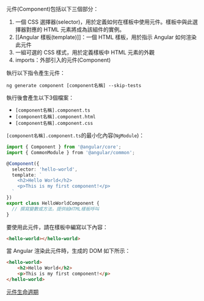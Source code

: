 元件(Component)包括以下三個部分：
1. 一個 CSS 選擇器(selector)，用於定義如何在樣板中使用元件。樣板中與此選擇器對應的 HTML 元素將成為該組件的實例。
2. [[Angular 樣板(template)]]：一個 HTML 樣板，用於指示 Angular 如何渲染此元件
3. 一組可選的 CSS 樣式，用於定義樣板中 HTML 元素的外觀
4. imports：外部引入的元件(Component)

執行以下指令產生元件：
```
ng generate component [component名稱] --skip-tests
```

執行後會產生以下3個檔案：
- `[component名稱].component.ts`
- `[component名稱].component.html`
- `[component名稱].component.css`

`[component名稱].component.ts`的最小化內容(`NgModule`)：
```typescript
import { Component } from '@angular/core';
import { CommonModule } from '@angular/common';

@Component({
  selector: 'hello-world',
  template: `
    <h2>Hello World</h2>
    <p>This is my first component!</p>
  `
})
export class HelloWorldComponent {
  // 撰寫變數或方法，提供給HTML樣板呼叫
}
```

要使用此元件，請在樣板中編寫以下內容：
```html
<hello-world></hello-world>
```

當 Angular 渲染此元件時，生成的 DOM 如下所示：
```html
<hello-world>
    <h2>Hello World</h2>
    <p>This is my first component!</p>
</hello-world>
```

[元件生命週期](https://angular.tw/guide/lifecycle-hooks)